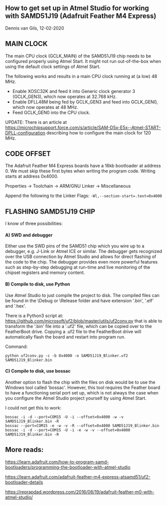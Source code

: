 How to get set up in Atmel Studio for working with SAMD51J19
(Adafruit Feather M4 Express)
-------------------------------------------------------------------------------
Dennis van Gils, 12-02-2020



MAIN CLOCK
----------
	
The main CPU clock (GCLK_MAIN) of the SAMD51J19 chip needs to be configured
properly using Atmel Start. It might not run out-of-the-box when using the
default	clock settings of Atmel Start.

The following works and results in a main CPU clock running at (a low)
48 MHz.
- Enable XOSC32K and feed it into Generic clock generator 3 (GCLK_GEN3),
  which now operates at 32.768 kHz.
- Enable DFLL48M being fed by GCLK_GEN3 and feed into GCLK_GEN0, which
  now operates at 48 MHz.
- Feed GCLK_GEN0 into the CPU clock.

UPDATE:
There is an article at https://microchipsupport.force.com/s/article/SAM-D5x-E5x--Atmel-START-DPLL-configuration
describing how to configure the main clock for 120 MHz.
	


CODE OFFSET
-----------

The Adafruit Feather M4 Express boards have a 16kb bootloader at address 0.
We must skip these first bytes when writing the program code. Writing starts
at address 0x4000.

Properties -> Toolchain -> ARM/GNU Linker -> Miscellaneous

Append the following to the Linker Flags: ```-Wl,--section-start=.text=0x4000```

	

FLASHING SAMD51J19 CHIP
-----------------------
	
I know of three possibilities:

#### A) SWD and debugger

Either use the SWD pins of the SAMD51 chip which you wire up to a
debugger, e.g. J-Link or Atmel ICE or similar. The debugger gets
recognized over the USB connection by Atmel Studio and allows for direct
flashing of the code to the chip. The debugger provides even more
powerful features such as step-by-step debugging at run-time and live
monitoring of the chipset registers and memory content.

#### B) Compile to disk, use Python

Use Atmel Studio to just compile the project to disk. The compiled files
can be found in the \Debug or \Release folder and have extension '.bin',
'.elf' and '.hex'.

There is a Python3 script at:
https://github.com/microsoft/uf2/blob/master/utils/uf2conv.py
that is able to transform the '.bin' file into a '.uf2' file, which can
be copied over to the FeatherBoot drive. Copying a .uf2 file to the
FeatherBoot drive will automatically flash the board and restart into
program run.

Command:
```
python uf2conv.py -c -b 0x4000 -o SAMD51J19_Blinker.uf2 SAMD51J19_Blinker.bin
```

#### C) Compile to disk, use bossac

Another option to flash the chip with the files on disk would be to use
the Windows tool called 'bossac'. However, this tool requires the
Feather board to have a functioning serial port set up, which is not
always the case when you configure the Atmel Studio project yourself
by using Atmel Start.

I could not get this to work:
```
bossac -i -d --port=COM15 -U -i --offset=0x4000 -w -v SAMD51J19_Blinker.bin -R
bossac --port=COM15 -e -w -v -R --offset=0x4000 SAMD51J19_Blinker.bin
bossac -i -d --port=COM15 -U -i -e -w -v --offset=0x4000 SAMD51J19_Blinker.bin -R
```

More reads:
-----------
https://learn.adafruit.com/how-to-program-samd-bootloaders/programming-the-bootloader-with-atmel-studio

https://learn.adafruit.com/adafruit-feather-m4-express-atsamd51/uf2-bootloader-details

https://reprapdad.wordpress.com/2016/08/19/adafruit-feather-m0-with-atmel-studio/
